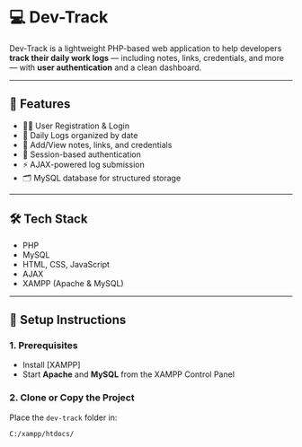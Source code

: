 # 💻 Dev-Track

Dev-Track is a lightweight PHP-based web application to help developers **track their daily work logs** — including notes, links, credentials, and more — with **user authentication** and a clean dashboard.

---

## 📁 Features

- 🧑‍💻 User Registration & Login
- 📅 Daily Logs organized by date
- 📝 Add/View notes, links, and credentials
- 🔐 Session-based authentication
- ⚡ AJAX-powered log submission
- 🗂 MySQL database for structured storage

---

## 🛠 Tech Stack

- PHP
- MySQL
- HTML, CSS, JavaScript
- AJAX
- XAMPP (Apache & MySQL)

---

## 🚀 Setup Instructions

### 1. Prerequisites
- Install [XAMPP]
- Start **Apache** and **MySQL** from the XAMPP Control Panel

### 2. Clone or Copy the Project
Place the `dev-track` folder in:

```bash
C:/xampp/htdocs/
